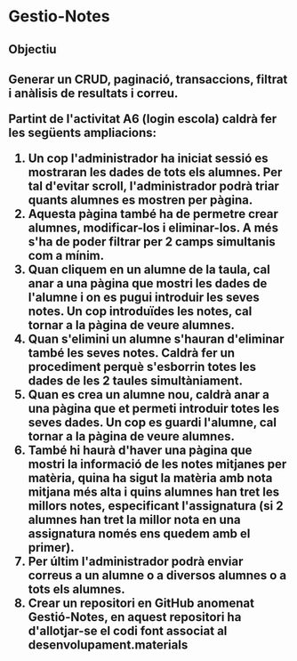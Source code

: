 # Gestio-Notes

<h2>Objectiu<h2>
Generar un CRUD, paginació, transaccions, filtrat i anàlisis de resultats i correu.

Partint de l'activitat A6 (login escola) caldrà fer les següents ampliacions: 

<ol>
<li>Un cop l'administrador ha iniciat sessió es mostraran les dades de tots els alumnes. Per tal d'evitar scroll, l'administrador podrà triar quants alumnes es mostren per pàgina. </li>
<li>Aquesta pàgina també ha de permetre crear alumnes, modificar-los i eliminar-los. A més s'ha de poder filtrar per 2 camps simultanis com a mínim. </li>
<li>Quan cliquem en un alumne de la taula, cal anar a una pàgina que mostri les dades de l'alumne i on es pugui introduir les seves notes. Un cop introduïdes les notes, cal tornar a la pàgina de veure alumnes. </li>
<li>Quan s'elimini un alumne s'hauran d'eliminar també les seves notes. Caldrà fer un procediment perquè s'esborrin totes les dades de les 2 taules simultàniament. </li>
<li>Quan es crea un alumne nou, caldrà anar a una pàgina que et permeti introduir totes les seves dades. Un cop es guardi l'alumne, cal tornar a la pàgina de veure alumnes. </li>
<li>També hi haurà d'haver una pàgina que mostri la informació de les notes mitjanes per matèria, quina ha sigut la matèria amb nota mitjana més alta i quins alumnes han tret les millors notes, especificant l'assignatura (si 2 alumnes han tret la millor nota en una assignatura només ens quedem amb el primer). </li>
<li>Per últim l'administrador podrà enviar correus a un alumne o a diversos alumnes o a tots els alumnes. </li>
<li>Crear un repositori en GitHub anomenat Gestió-Notes, en aquest repositori ha d'allotjar-se el codi font associat al desenvolupament.materials</li>
